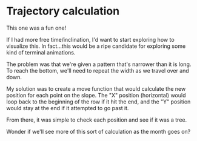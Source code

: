 # Trajectory calculation

This one was a fun one!

If I had more free time/inclination, I'd want to start exploring how to visualize this. In fact...this would be a ripe candidate for exploring some kind of terminal animations.

The problem was that we're given a pattern that's narrower than it is long. To reach the bottom, we'll need to repeat the width as we travel over and down.

My solution was to create a move function that would calculate the new position for each point on the slope. The "X" position (horizontal) would loop back to the beginning of the row if it hit the end, and the "Y" position would stay at the end if it attempted to go past it.

From there, it was simple to check each position and see if it was a tree.

Wonder if we'll see more of this sort of calculation as the month goes on?
